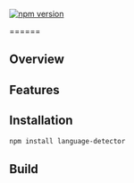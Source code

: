 [![npm version](https://badge.fury.io/js/node-loc.svg)](https://www.npmjs.com/package/node-loc)

======


## Overview


## Features


## Installation
```bash
npm install language-detector

```

## Build
```bash

```